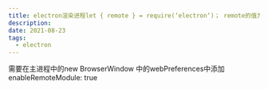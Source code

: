 ```yaml
---
title: electron渲染进程let { remote } = require(‘electron‘)； remote的值为undefined
description: 
date: 2021-08-23
tags:
  - electron
---
```


需要在主进程中的new BrowserWindow 中的webPreferences中添加 enableRemoteModule: true 